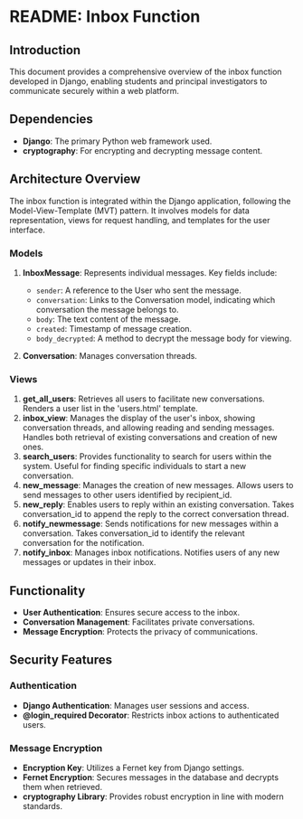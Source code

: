 # README: Inbox Function 

## Introduction
This document provides a comprehensive overview of the inbox function developed in Django, enabling students and principal investigators to communicate securely within a web platform.

## Dependencies
- **Django**: The primary Python web framework used.
- **cryptography**: For encrypting and decrypting message content.

## Architecture Overview
The inbox function is integrated within the Django application, following the Model-View-Template (MVT) pattern. It involves models for data representation, views for request handling, and templates for the user interface.

### Models
1. **InboxMessage**: Represents individual messages. Key fields include:
   - `sender`: A reference to the User who sent the message.
   - `conversation`: Links to the Conversation model, indicating which conversation the message belongs to.
   - `body`: The text content of the message.
   - `created`: Timestamp of message creation.
   - `body_decrypted`: A method to decrypt the message body for viewing.

2. **Conversation**: Manages conversation threads. 

### Views
1. **get_all_users**: Retrieves all users to facilitate new conversations. Renders a user list in the 'users.html' template.
2. **inbox_view**: Manages the display of the user's inbox, showing conversation threads, and allowing reading and sending messages. Handles both retrieval of existing conversations and creation of new ones.
3. **search_users**: Provides functionality to search for users within the system. Useful for finding specific individuals to start a new conversation.
4. **new_message**: Manages the creation of new messages. Allows users to send messages to other users identified by recipient_id.
5. **new_reply**: Enables users to reply within an existing conversation. Takes conversation_id to append the reply to the correct conversation thread.
6. **notify_newmessage**: Sends notifications for new messages within a conversation. Takes conversation_id to identify the relevant conversation for the notification.
7. **notify_inbox**: Manages inbox notifications. Notifies users of any new messages or updates in their inbox.

## Functionality
- **User Authentication**: Ensures secure access to the inbox.
- **Conversation Management**: Facilitates private conversations.
- **Message Encryption**: Protects the privacy of communications.

## Security Features
### Authentication
- **Django Authentication**: Manages user sessions and access.
- **@login_required Decorator**: Restricts inbox actions to authenticated users.

### Message Encryption
- **Encryption Key**: Utilizes a Fernet key from Django settings.
- **Fernet Encryption**: Secures messages in the database and decrypts them when retrieved.
- **cryptography Library**: Provides robust encryption in line with modern standards.